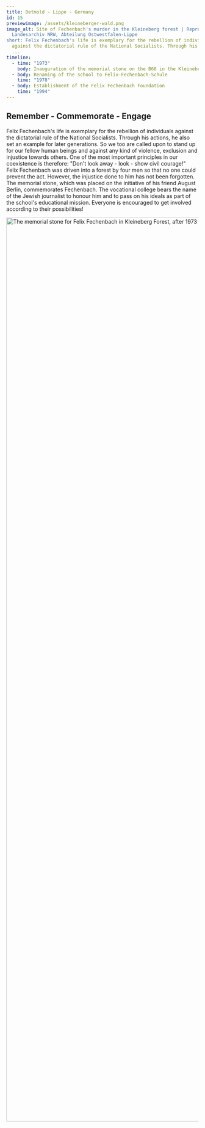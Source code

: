 ```yaml
---
title: Detmold - Lippe - Germany
id: 15
previewimage: /assets/kleineberger-wald.png
image_alt: Site of Fechenbach's murder in the Kleineberg forest | Reproduction |
  Landesarchiv NRW, Abteilung Ostwestfalen-Lippe
short: Felix Fechenbach's life is exemplary for the rebellion of individuals
  against the dictatorial rule of the National Socialists. Through his actions,
  ...
timeline:
  - time: "1973"
    body: Inauguration of the memorial stone on the B68 in the Kleineberg Forest
  - body: Renaming of the school to Felix-Fechenbach-Schule
    time: "1978"
  - body: Establishment of the Felix Fechenbach Foundation
    time: "1994"
---
```

<InformationBox>
<h2>Remember - Commemorate - Engage</h2>
</InformationBox>

Felix Fechenbach's life is exemplary for the rebellion of individuals against the dictatorial rule of the National Socialists. Through his actions, he also set an example for later generations. So we too are called upon to stand up for our fellow human beings and against any kind of violence, exclusion and injustice towards others. One of the most important principles in our coexistence is therefore: "Don't look away - look - show civil courage!" Felix Fechenbach was driven into a forest by four men so that no one could prevent the act. However, the injustice done to him has not been forgotten. The memorial stone, which was placed on the initiative of his friend August Berlin, commemorates Fechenbach. The vocational college bears the name of the Jewish journalist to honour him and to pass on his ideals as part of the school's educational mission. Everyone is encouraged to get involved according to their possibilities!

<Image src="/assets/gedenkstein.jpg" alt="The memorial stone for Felix Fechenbach in Kleineberg Forest, after 1973 | Reproduction | Landesarchiv NRW, Department Ostwestfalen-Lippe" width="2245" height="2367" />